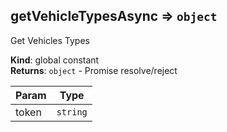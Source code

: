 <a name="getVehicleTypesAsync"></a>

## getVehicleTypesAsync ⇒ <code>object</code>

Get Vehicles Types

**Kind**: global constant  
**Returns**: <code>object</code> - Promise resolve/reject

| Param | Type                |
| ----- | ------------------- |
| token | <code>string</code> |
